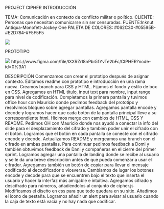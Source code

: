 PROJECT CIPHER
INTRODUCCIÓN

TEMA: Comunicación en contexto de conflicto militar o político. 
CLIENTE: Personas que necesitan comunicarse sin ser censuradas.
FUENTE:Inknut Antiqua-Monofett-Jockey One
PALETA DE COLORES: #062C30-#05595B-#E2D784-#F5F5F5

<img src = "COLOR PALETTE.png">

PROTOTIPO

<img src = "PROTOTYPE.png">
https://www.figma.com/file/lXXRZrl8nPbr51YvTe2bFc/CIPHER?node-id=0%3A1

DESCRIPCIÓN
Comenzamos con crear el prototipo después de asignar contexto.
Editamos readme con prototipo e introducción en una rama nueva.
Creamos branch para CSS y HTML.
Fijamos el fondo y estilo de box en CSS.
Agregamos en HTML título, input text para nombre, input range para nivel de codificación.
Completamos la primera pantalla y tuvimos office hour con Mauricio donde pedimos feedback del prototipo y resolvimos bloqueo sobre agregar pantallas.
Agregamos pantalla encode y decode y logramos hacer que cada botón de la pantalla principal lleve a su correspondiente html.
Hicimos merge con cambios de HTML, CSS Y README.
Pedimos OH con Mauricio donde nos ayudó a conectar la info del slide para el desplazamiento del cifrado y también poder unir el cifrado con el botón.
Logramos que el botón en cada pantalla se conecte con el cifrado encode y decode.
Actualizamos README y mergeamos una branch con el cifrado en ambas pantallas.
Para continuar pedimos feedback a Domi y también obtuvimos feedback de Dani y compañeras en el cierre del primer sprint.
Logramos agregar una pantalla de landing donde se recibe al usuario y se le da una breve descripción antes de que pueda comenzar a usar el cifrador.
Agregamos también un botón de copiar para llevar el mensaje codificado al decodificador o viceversa.
Cambiamos de lugar los botones encode y decode para que se encuentren bajo el texto que inserta el usuario y hacer la interfaz más amigable e intuitiva.
Agregamos cifrado y descifrado para números, añadiendolos al conjunto de cipher.js
Modificamos el diseño en css para que todo quedara en su sitio.
Añadimos el icono de pestaña.
Logramos añadir un alert para avisar al usuario cuando la caja de texto está vacía y no hay nada que codificar.
